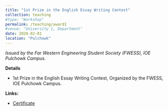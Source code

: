 ```yaml
---
title: "1st Prize in the English Essay Writing Contest"
collection: teaching
#type: "Workshop"
permalink: /teaching/award1
#venue: "University 1, Department"
date: 2020-02-01
location: "Pulchowk"
---
```


*Issued by the Far Western Engineering Student Society (FWESS), IOE Pulchowk Campus.*

**Details**
- 1st Prize in the English Essay Writing Contest, Organized by the FWESS, IOE Pulchowk Campus.

**Links:**  
- [Certificate](https://drive.google.com/file/d/1_PLlDeaZS8HkUl_zKH_7NLbIid04Dmqv/view)